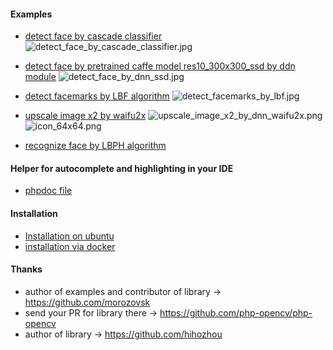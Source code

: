 #### Examples
- [detect face by cascade classifier](https://github.com/php-opencv/php-opencv-examples/blob/master/detect_face_by_cascade_classifier.php)
![detect_face_by_cascade_classifier.jpg](https://raw.githubusercontent.com/php-opencv/php-opencv-examples/master/results/detect_face_by_cascade_classifier.jpg)

- [detect face by pretrained caffe model res10_300x300_ssd by ddn module](https://github.com/php-opencv/php-opencv-examples/blob/master/detect_face_by_dnn_ssd.php)
![detect_face_by_dnn_ssd.jpg](https://raw.githubusercontent.com/php-opencv/php-opencv-examples/master/results/detect_face_by_dnn_ssd.jpg)

- [detect facemarks by LBF algorithm](https://github.com/php-opencv/php-opencv-examples/blob/master/detect_facemarks_by_lbf.php)
![detect_facemarks_by_lbf.jpg](https://raw.githubusercontent.com/php-opencv/php-opencv-examples/master/results/detect_facemarks_by_lbf.jpg)

- [upscale image x2 by waifu2x](https://github.com/php-opencv/php-opencv-examples/blob/master/upscale_image_x2_by_dnn_waifu2x.php)
![upscale_image_x2_by_dnn_waifu2x.png](https://raw.githubusercontent.com/php-opencv/php-opencv-examples/master/images/icon_64x64.png) ![icon_64x64.png](https://raw.githubusercontent.com/php-opencv/php-opencv-examples/master/results/upscale_image_x2_by_dnn_waifu2x.png)

- [recognize face by LBPH algorithm](https://github.com/php-opencv/php-opencv-examples/blob/master/recognize_face_by_lbph.php)

#### Helper for autocomplete and highlighting in your IDE
- [phpdoc file](https://github.com/php-opencv/php-opencv-examples/blob/master/phpdoc.php)

#### Installation
- [Installation on ubuntu](https://github.com/php-opencv/php-opencv-examples/wiki/Installation-on-ubuntu)
- [installation via docker](https://github.com/php-opencv/php-opencv-examples/wiki/installation-via-docker)

#### Thanks
- author of examples and contributor of library -> https://github.com/morozovsk
- send your PR for library there -> https://github.com/php-opencv/php-opencv
- author of library -> https://github.com/hihozhou
